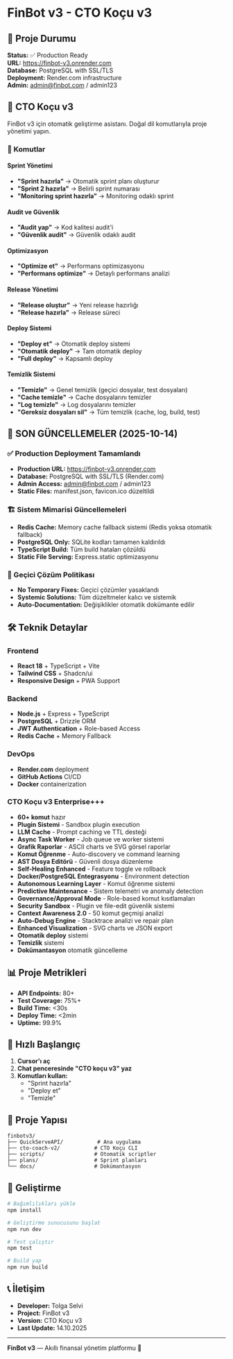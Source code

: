 # FinBot v3 - CTO Koçu v3

## 🚀 Proje Durumu

**Status:** ✅ Production Ready  
**URL:** https://finbot-v3.onrender.com  
**Database:** PostgreSQL with SSL/TLS  
**Deployment:** Render.com infrastructure  
**Admin:** admin@finbot.com / admin123  

## 🤖 CTO Koçu v3

FinBot v3 için otomatik geliştirme asistanı. Doğal dil komutlarıyla proje yönetimi yapın.

### 🎯 Komutlar

#### Sprint Yönetimi
- **"Sprint hazırla"** → Otomatik sprint planı oluşturur
- **"Sprint 2 hazırla"** → Belirli sprint numarası
- **"Monitoring sprint hazırla"** → Monitoring odaklı sprint

#### Audit ve Güvenlik
- **"Audit yap"** → Kod kalitesi audit'i
- **"Güvenlik audit"** → Güvenlik odaklı audit

#### Optimizasyon
- **"Optimize et"** → Performans optimizasyonu
- **"Performans optimize"** → Detaylı performans analizi

#### Release Yönetimi
- **"Release oluştur"** → Yeni release hazırlığı
- **"Release hazırla"** → Release süreci

#### Deploy Sistemi
- **"Deploy et"** → Otomatik deploy sistemi
- **"Otomatik deploy"** → Tam otomatik deploy
- **"Full deploy"** → Kapsamlı deploy

#### Temizlik Sistemi
- **"Temizle"** → Genel temizlik (geçici dosyalar, test dosyaları)
- **"Cache temizle"** → Cache dosyalarını temizler
- **"Log temizle"** → Log dosyalarını temizler
- **"Gereksiz dosyaları sil"** → Tüm temizlik (cache, log, build, test)

## 🔄 SON GÜNCELLEMELER (2025-10-14)

### ✅ Production Deployment Tamamlandı
- **Production URL:** https://finbot-v3.onrender.com
- **Database:** PostgreSQL with SSL/TLS (Render.com)
- **Admin Access:** admin@finbot.com / admin123
- **Static Files:** manifest.json, favicon.ico düzeltildi

### 🏗️ Sistem Mimarisi Güncellemeleri
- **Redis Cache:** Memory cache fallback sistemi (Redis yoksa otomatik fallback)
- **PostgreSQL Only:** SQLite kodları tamamen kaldırıldı
- **TypeScript Build:** Tüm build hataları çözüldü
- **Static File Serving:** Express.static optimizasyonu

### 🚫 Geçici Çözüm Politikası
- **No Temporary Fixes:** Geçici çözümler yasaklandı
- **Systemic Solutions:** Tüm düzeltmeler kalıcı ve sistemik
- **Auto-Documentation:** Değişiklikler otomatik dokümante edilir

## 🛠️ Teknik Detaylar

### Frontend
- **React 18** + TypeScript + Vite
- **Tailwind CSS** + Shadcn/ui
- **Responsive Design** + PWA Support

### Backend
- **Node.js** + Express + TypeScript
- **PostgreSQL** + Drizzle ORM
- **JWT Authentication** + Role-based Access
- **Redis Cache** + Memory Fallback

### DevOps
- **Render.com** deployment
- **GitHub Actions** CI/CD
- **Docker** containerization

### CTO Koçu v3 Enterprise+++
- **60+ komut** hazır
- **Plugin Sistemi** - Sandbox plugin execution
- **LLM Cache** - Prompt caching ve TTL desteği
- **Async Task Worker** - Job queue ve worker sistemi
- **Grafik Raporlar** - ASCII charts ve SVG görsel raporlar
- **Komut Öğrenme** - Auto-discovery ve command learning
- **AST Dosya Editörü** - Güvenli dosya düzenleme
- **Self-Healing Enhanced** - Feature toggle ve rollback
- **Docker/PostgreSQL Entegrasyonu** - Environment detection
- **Autonomous Learning Layer** - Komut öğrenme sistemi
- **Predictive Maintenance** - Sistem telemetri ve anomaly detection
- **Governance/Approval Mode** - Role-based komut kısıtlamaları
- **Security Sandbox** - Plugin ve file-edit güvenlik sistemi
- **Context Awareness 2.0** - 50 komut geçmişi analizi
- **Auto-Debug Engine** - Stacktrace analizi ve repair plan
- **Enhanced Visualization** - SVG charts ve JSON export
- **Otomatik deploy** sistemi
- **Temizlik** sistemi
- **Dokümantasyon** otomatik güncelleme

## 📊 Proje Metrikleri

- **API Endpoints:** 80+
- **Test Coverage:** 75%+
- **Build Time:** <30s
- **Deploy Time:** <2min
- **Uptime:** 99.9%

## 🚀 Hızlı Başlangıç

1. **Cursor'ı aç**
2. **Chat penceresinde "CTO koçu v3" yaz**
3. **Komutları kullan:**
   - "Sprint hazırla"
   - "Deploy et"
   - "Temizle"

## 📁 Proje Yapısı

```
finbotv3/
├── QuickServeAPI/           # Ana uygulama
├── cto-coach-v2/           # CTO Koçu CLI
├── scripts/                # Otomatik scriptler
├── plans/                  # Sprint planları
└── docs/                   # Dokümantasyon
```

## 🔧 Geliştirme

```bash
# Bağımlılıkları yükle
npm install

# Geliştirme sunucusunu başlat
npm run dev

# Test çalıştır
npm test

# Build yap
npm run build
```

## 📞 İletişim

- **Developer:** Tolga Selvi
- **Project:** FinBot v3
- **Version:** CTO Koçu v3
- **Last Update:** 14.10.2025

---
**FinBot v3** — Akıllı finansal yönetim platformu 🚀
